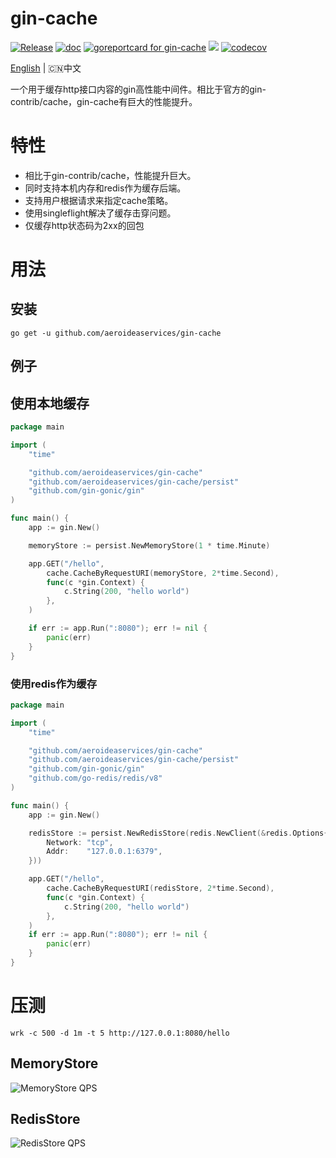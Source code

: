 # gin-cache 
[![Release](https://img.shields.io/github/release/aeroideaservices/gin-cache.svg?style=flat-square)](https://github.com/aeroideaservices/gin-cache/releases)
[![doc](https://img.shields.io/badge/go.dev-doc-007d9c?style=flat-square&logo=read-the-docs)](https://pkg.go.dev/github.com/aeroideaservices/gin-cache)
[![goreportcard for gin-cache](https://goreportcard.com/badge/github.com/aeroideaservices/gin-cache)](https://goreportcard.com/report/github.com/aeroideaservices/gin-cache)
![](https://img.shields.io/badge/license-MIT-green)
[![codecov](https://codecov.io/gh/aeroideaservices/gin-cache/branch/main/graph/badge.svg?token=MX8Z4D5RZS)](https://codecov.io/gh/aeroideaservices/gin-cache)

[English](README_ZH.md) | 🇨🇳中文

一个用于缓存http接口内容的gin高性能中间件。相比于官方的gin-contrib/cache，gin-cache有巨大的性能提升。

# 特性
* 相比于gin-contrib/cache，性能提升巨大。
* 同时支持本机内存和redis作为缓存后端。
* 支持用户根据请求来指定cache策略。
* 使用singleflight解决了缓存击穿问题。
* 仅缓存http状态码为2xx的回包

# 用法

## 安装

```
go get -u github.com/aeroideaservices/gin-cache
```

## 例子
## 使用本地缓存
```go
package main

import (
	"time"

	"github.com/aeroideaservices/gin-cache"
	"github.com/aeroideaservices/gin-cache/persist"
	"github.com/gin-gonic/gin"
)

func main() {
	app := gin.New()

	memoryStore := persist.NewMemoryStore(1 * time.Minute)

	app.GET("/hello",
		cache.CacheByRequestURI(memoryStore, 2*time.Second),
		func(c *gin.Context) {
			c.String(200, "hello world")
		},
	)

	if err := app.Run(":8080"); err != nil {
		panic(err)
	}
}
```

### 使用redis作为缓存
```go
package main

import (
	"time"

	"github.com/aeroideaservices/gin-cache"
	"github.com/aeroideaservices/gin-cache/persist"
	"github.com/gin-gonic/gin"
	"github.com/go-redis/redis/v8"
)

func main() {
	app := gin.New()

	redisStore := persist.NewRedisStore(redis.NewClient(&redis.Options{
		Network: "tcp",
		Addr:    "127.0.0.1:6379",
	}))

	app.GET("/hello",
		cache.CacheByRequestURI(redisStore, 2*time.Second),
		func(c *gin.Context) {
			c.String(200, "hello world")
		},
	)
	if err := app.Run(":8080"); err != nil {
		panic(err)
	}
}
```

# 压测
```
wrk -c 500 -d 1m -t 5 http://127.0.0.1:8080/hello
```

## MemoryStore

![MemoryStore QPS](https://www.cyhone.com/img/gin-cache/memory_cache_qps.png)

## RedisStore

![RedisStore QPS](https://www.cyhone.com/img/gin-cache/redis_cache_qps.png)
